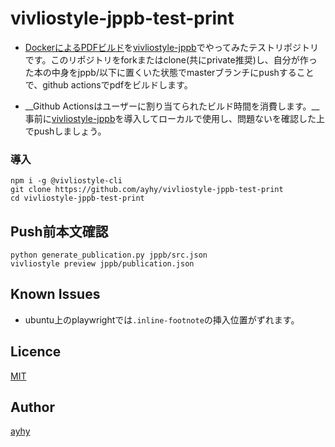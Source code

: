# vivliostyle-jppb-test-print
- [DockerによるPDFビルド](https://qiita.com/suzuki_sh/items/03bd86909a47323cbfa3)を[vivliostyle-jppb](https://github.com/ayhy/vivliostyle-jppb)でやってみたテストリポジトリです。このリポジトリをforkまたはclone(共にprivate推奨)し、自分が作った本の中身をjppb/以下に置くいた状態でmasterブランチにpushすることで、github actionsでpdfをビルドします。

- __Github Actionsはユーザーに割り当てられたビルド時間を消費します。__事前に[vivliostyle-jppb](https://github.com/ayhy/vivliostyle-jppb)を導入してローカルで使用し、問題ないを確認した上でpushしましょう。


### 導入
```
npm i -g @vivliostyle-cli
git clone https://github.com/ayhy/vivliostyle-jppb-test-print
cd vivliostyle-jppb-test-print
```

## Push前本文確認
```
python generate_publication.py jppb/src.json
vivliostyle preview jppb/publication.json
```
## Known Issues
* ubuntu上のplaywrightでは`.inline-footnote`の挿入位置がずれます。

## Licence
[MIT](https://github.com/tcnksm/tool/blob/master/LICENCE)

## Author
[ayhy](https://github.com/ayhy)